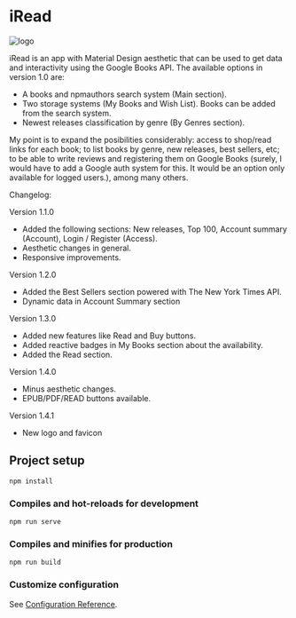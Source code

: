 # iRead

![logo](https://user-images.githubusercontent.com/57297760/105691900-16134d80-5efe-11eb-9cbc-85a05ce46968.jpg)

 iRead is an app with Material Design aesthetic that can be used to get data and interactivity using the Google Books API. 
 The available options in version 1.0 are:

* A books and npmauthors search system (Main section).
* Two storage systems (My Books and Wish List). Books can be added from the search system.
* Newest releases classification by genre (By Genres section).

My point is to expand the posibilities considerably: access to shop/read links for each book; to list books by genre, new releases, best sellers, etc; to be able to write reviews and registering them on Google Books (surely, I would have to add a Google auth system for this. It would be an option only available for logged users.), among many others.

Changelog: 

Version 1.1.0
         
* Added the following sections: New releases, Top 100, Account summary (Account), Login / Register (Access).
* Aesthetic changes in general.
* Responsive improvements.

Version 1.2.0

* Added the Best Sellers section powered with The New York Times API.
* Dynamic data in Account Summary section

Version 1.3.0
         
* Added new features like Read and Buy buttons.
* Added reactive badges in My Books section about the availability.
* Added the Read section.

Version 1.4.0

* Minus aesthetic changes.
* EPUB/PDF/READ buttons available.

Version 1.4.1 

* New logo and favicon

## Project setup
```
npm install
```

### Compiles and hot-reloads for development
```
npm run serve
```

### Compiles and minifies for production
```
npm run build
```

### Customize configuration
See [Configuration Reference](https://cli.vuejs.org/config/).
